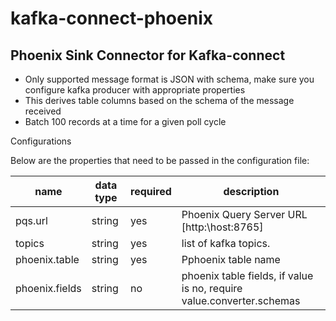 # kafka-connect-phoenix

## Phoenix Sink Connector for Kafka-connect
* Only supported message format is JSON with schema, make sure you configure kafka producer with appropriate properties
* This derives table columns based on the schema of the message received
* Batch 100 records at a time for a given poll cycle


Configurations

Below are the properties that need to be passed in the configuration file:

name | data type | required | description
-----|-----------|----------|------------
pqs.url | string | yes | Phoenix Query Server URL [http:\\host:8765]
topics | string | yes | list of kafka topics.
phoenix.table | string | yes | Pphoenix table name
phoenix.fields | string | no | phoenix table fields, if value is no, require value.converter.schemas
